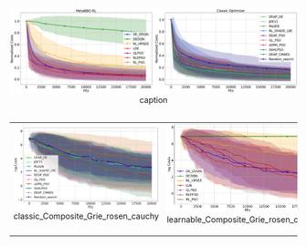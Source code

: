 
<div>
    <img src="all_problem_cost_curve_logX.png"/>
</div>
<div align="center">
    caption
</div>

<table>
​	<tr>
		<td>
			<div>
				<img src="classic_Composite_Grie_rosen_cauchy_log_cost_curve.png"/>
			</div>
			<div align="center">
				classic_Composite_Grie_rosen_cauchy
			</div>
​		</td>
​		<td>
			<div>
				<img src="learnable_Composite_Grie_rosen_cauchy_log_cost_curve.png"/>
			</div>
      <div align="center">
				learnable_Composite_Grie_rosen_cauchy
			</div>
​		</td>
​		<td>
			<div>
				<img src="classic_Composite_Grie_rosen_uniform_log_cost_curve.png"/>
			</div>
       <div align="center">
				classic_Composite_Grie_rosen_uniform
			</div>
​		</td>
​		<td>
			<div>
				<img src="learnable_Composite_Grie_rosen_uniform_log_cost_curve.png"/>
			</div>
      <div align="center">
				learnable_Composite_Grie_rosen_uniform
			</div>
​		</td>
    <td>
			<div>
				<img src="classic_Different_Powers_cauchy_log_cost_curve.png"/>
			</div>
       <div align="center">
				classic_Different_Powers_cauchy
			</div>
​		</td>
​		<td>
			<div>
				<img src="learnable_Different_Powers_cauchy_log_cost_curve.png"/>
			</div>
      <div align="center">
				learnable_Different_Powers_cauchy
			</div>
​		</td>
​	</tr>
</table>
